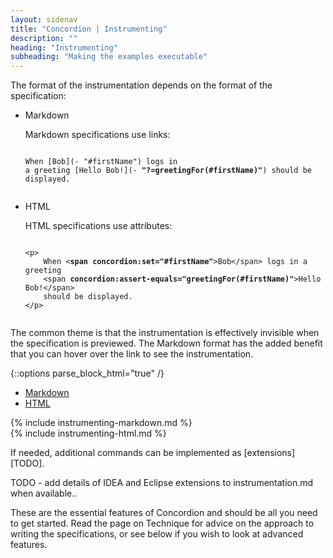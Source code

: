 ```yaml
---
layout: sidenav
title: "Concordion | Instrumenting"
description: ""
heading: "Instrumenting"
subheading: "Making the examples executable"
---
```


The format of the instrumentation depends on the format of the specification:

<ul class="collapsible collapsible-accordion" data-collapsible="accordion">
  <li>
    <div class="collapsible-header"><i class="mdi mdi-markdown"></i>Markdown</div>
    <div class="collapsible-body">
        <p>Markdown specifications use links:</p>
        <pre><code class="markdown">
When [Bob](- "#firstName") logs in 
a greeting [Hello Bob!](- <b>"?=greetingFor(#firstName)"</b>) should be displayed.
        </code></pre>
    </div>
</li>
  <li>
    <div class="collapsible-header"><i class="mdi mdi-code-tags"></i>HTML</div>
    <div class="collapsible-body">
        <p>HTML specifications use attributes:</p>
        <pre><code class="html">
&lt;p>
    When &lt;<b>span concordion:set="#firstName"</b>>Bob&lt;/span> logs in a greeting
    &lt;span <b>concordion:assert-equals="greetingFor(#firstName)"</b>>Hello Bob!&lt;/span>
    should be displayed.
&lt;/p>        
        </code></pre>
    </div>
</li>
</ul>

The common theme is that the instrumentation is effectively invisible when the specification is previewed. The Markdown format has the added benefit that you can hover over the link to see the instrumentation.

{::options parse_block_html="true" /}
<div class="row">
<div class="col s12">
  <ul class="tabs">
    <li class="tab col s3"><a href="#markdown"><i class="mdi mdi-markdown"> </i>  Markdown</a></li>
    <li class="tab col s3"><a href="#html"><i class="mdi mdi-code-tags"></i>  HTML</a></li>
  </ul>
</div>
<div id="markdown" class="col s12">
{% include instrumenting-markdown.md %}
</div>
<div id="html" class="col s12">
{% include instrumenting-html.md %}
</div> <!-- html -->
</div> <!-- row -->


If needed, additional commands can be implemented as [extensions][TODO].
 
TODO - add details of IDEA and Eclipse extensions to instrumentation.md when available..

These are the essential features of Concordion and should be all you need to get started. Read the page on Technique for advice on the approach to writing the specifications, or see below if you wish to look at advanced features.